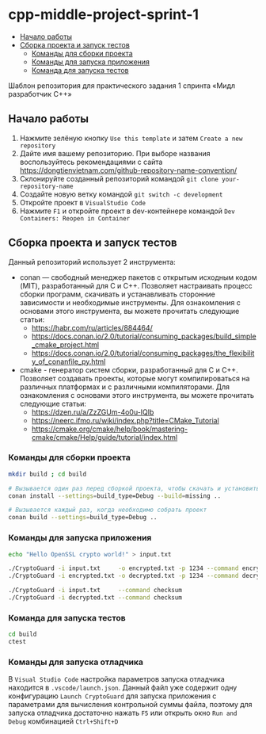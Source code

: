 # cpp-middle-project-sprint-1 <!-- omit in toc -->

- [Начало работы](#начало-работы)
- [Сборка проекта и запуск тестов](#сборка-проекта-и-запуск-тестов)
  - [Команды для сборки проекта](#команды-для-сборки-проекта)
  - [Команды для запуска приложения](#команды-для-запуска-приложения)
  - [Команда для запуска тестов](#команда-для-запуска-тестов)


Шаблон репозитория для практического задания 1 спринта «Мидл разработчик С++»

## Начало работы

1. Нажмите зелёную кнопку `Use this template` и затем `Create a new repository`
2. Дайте имя вашему репозиторию. При выборе названия воспользуйтесь рекомендациями с сайта https://dongtienvietnam.com/github-repository-name-convention/
3. Склонируйте созданный репозиторий командой `git clone your-repository-name`
4. Создайте новую ветку командой `git switch -c development`
5. Откройте проект в `VisualStudio Code`
6. Нажмите `F1` и откройте проект в dev-контейнере командой `Dev Containers: Reopen in Container`

## Сборка проекта и запуск тестов

Данный репозиторий использует 2 инструмента:

- conan — свободный менеджер пакетов с открытым исходным кодом (MIT), разработанный для C и C++. Позволяет настраивать процесс сборки программ, скачивать и устанавливать сторонние зависимости и необходимые инструменты. Для ознакомления с основами этого инструмента, вы можете прочитать следующие статьи:
  - https://habr.com/ru/articles/884464/
  - https://docs.conan.io/2.0/tutorial/consuming_packages/build_simple_cmake_project.html
  - https://docs.conan.io/2.0/tutorial/consuming_packages/the_flexibility_of_conanfile_py.html
- cmake - генератор систем сборки, разработанный для C и C++. Позволяет создавать проекты, которые могут компилироваться на различных платформах и с различными компиляторами. Для ознакомления с основами этого инструмента, вы можете прочитать следующие статьи:
  - https://dzen.ru/a/ZzZGUm-4o0u-IQlb
  - https://neerc.ifmo.ru/wiki/index.php?title=CMake_Tutorial
  - https://cmake.org/cmake/help/book/mastering-cmake/cmake/Help/guide/tutorial/index.html

### Команды для сборки проекта

```bash
mkdir build ; cd build

# Вызывается один раз перед сборкой проекта, чтобы скачать и установить все необходимые зависимости
conan install --settings=build_type=Debug --build=missing ..

# Вызывается каждый раз, когда необходимо собрать проект
conan build --settings=build_type=Debug ..
```

### Команды для запуска приложения

```bash
echo "Hello OpenSSL crypto world!" > input.txt

./CryptoGuard -i input.txt     -o encrypted.txt -p 1234 --command encrypt
./CryptoGuard -i encrypted.txt -o decrypted.txt -p 1234 --command decrypt

./CryptoGuard -i input.txt     --command checksum
./CryptoGuard -i decrypted.txt --command checksum
```

### Команда для запуска тестов

```bash
cd build
ctest
```

### Команды для запуска отладчика

В `Visual Studio Code` настройка параметров запуска отладчика находится в `.vscode/launch.json`. Данный файл уже содержит одну конфигурацию `Launch CryptoGuard` для запуска приложения с параметрами для вычисления контрольной суммы файла, поэтому для запуска отладчика достаточно нажать `F5` или открыть окно `Run and Debug` комбинацией `Ctrl+Shift+D`
